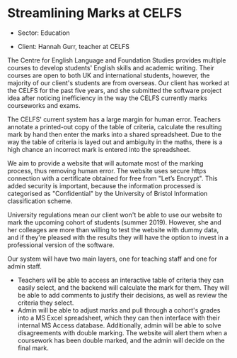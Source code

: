 Streamlining Marks at CELFS
===========================
- Sector: Education

- Client: Hannah Gurr, teacher at CELFS

The Centre for English Language and Foundation Studies provides multiple courses to develop students' English skills and academic writing. Their courses are open to both UK and international students, however, the majority of our client's students are from overseas. Our client has worked at the CELFS for the past five years, and she submitted the software project idea after noticing inefficiency in the way the CELFS currently marks courseworks and exams.

The CELFS' current system has a large margin for human error. Teachers annotate a printed-out copy of the table of criteria, calculate the resulting mark by hand then enter the marks into a shared spreadsheet. Due to the way the table of criteria is layed out and ambiguity in the maths, there is a high chance an incorrect mark is entered into the spreadsheet.

We aim to provide a website that will automate most of the marking process, thus removing human error. The website uses secure https connection with a certificate obtained for free from "Let’s Encrypt". This added security is important, because the information processed is categorised as "Confidential" by the University of Bristol Information classification scheme.

University regulations mean our client won't be able to use our website to mark the upcoming cohort of students (summer 2019). However, she and her colleages are more than willing to test the website with dummy data, and if they're pleased with the results they will have the option to invest in a professional version of the software.

Our system will have two main layers, one for teaching staff and one for admin staff.
- Teachers will be able to access an interactive table of criteria they can easily select, and the backend will calculate the mark for them. They will be able to add comments to justify their decisions, as well as review the criteria they select.
- Admin will be able to adjust marks and pull through a cohort's grades into a MS Excel spreadsheet, which they can then interface with their internal MS Access database. Additionally, admin will be able to solve disagreements with double marking. The website will alert them when a coursework has been double marked, and the admin will decide on the final mark.
